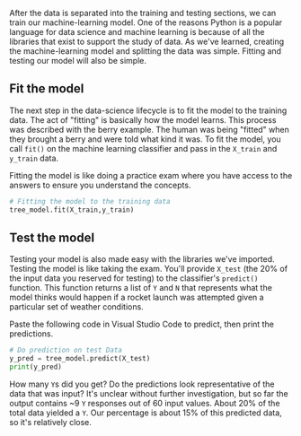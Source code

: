 After the data is separated into the training and testing sections, we can train our machine-learning model. One of the reasons Python is a popular language for data science and machine learning is because of all the libraries that exist to support the study of data. As we've learned, creating the machine-learning model and splitting the data was simple. Fitting and testing our model will also be simple.

## Fit the model

The next step in the data-science lifecycle is to fit the model to the training data. The act of "fitting" is basically how the model learns. This process was described with the berry example. The human was being "fitted" when they brought a berry and were told what kind it was. To fit the model, you call `fit()` on the machine learning classifier and pass in the `X_train` and `y_train` data.

Fitting the model is like doing a practice exam where you have access to the answers to ensure you understand the concepts.

```python
# Fitting the model to the training data
tree_model.fit(X_train,y_train)
```

## Test the model

Testing your model is also made easy with the libraries we've imported. Testing the model is like taking the exam. You'll provide `X_test` (the 20% of the input data you reserved for testing) to the classifier's `predict()` function. This function returns a list of `Y` and `N` that represents what the model thinks would happen if a rocket launch was attempted given a particular set of weather conditions.

Paste the following code in Visual Studio Code to predict, then print the predictions.

```python
# Do prediction on test Data
y_pred = tree_model.predict(X_test)
print(y_pred)
```

How many `Y`s did you get? Do the predictions look representative of the data that was input? It's unclear without further investigation, but so far the output contains ~9 `Y` responses out of 60 input values. About 20% of the total data yielded a `Y`. Our percentage is about 15% of this predicted data, so it's relatively close.
